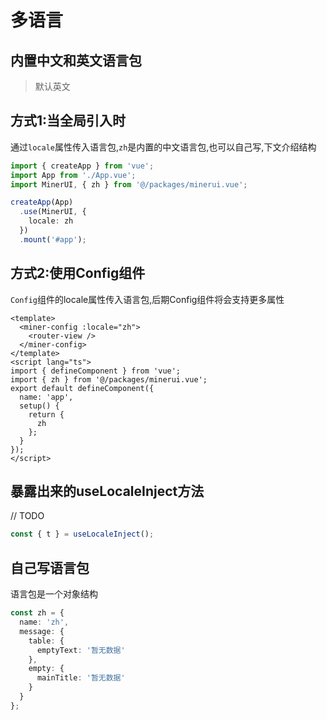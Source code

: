 # 多语言 

## 内置中文和英文语言包

> 默认英文

## 方式1:当全局引入时

通过`locale`属性传入语言包,`zh`是内置的中文语言包,也可以自己写,下文介绍结构

```ts
import { createApp } from 'vue';
import App from './App.vue';
import MinerUI, { zh } from '@/packages/minerui.vue';

createApp(App)
  .use(MinerUI, {
    locale: zh
  })
  .mount('#app');
```

## 方式2:使用Config组件

`Config`组件的locale属性传入语言包,后期Config组件将会支持更多属性


```vue
<template>
  <miner-config :locale="zh">
    <router-view />
  </miner-config>
</template>
<script lang="ts">
import { defineComponent } from 'vue';
import { zh } from '@/packages/minerui.vue';
export default defineComponent({
  name: 'app',
  setup() {
    return {
      zh
    };
  }
});
</script>
```

## 暴露出来的useLocaleInject方法

// TODO

```ts
const { t } = useLocaleInject();
```

## 自己写语言包

语言包是一个对象结构

```ts
const zh = {
  name: 'zh',
  message: {
    table: {
      emptyText: '暂无数据'
    },
    empty: {
      mainTitle: '暂无数据'
    }
  }
};


```

